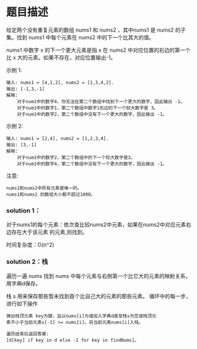 # 题目描述
给定两个没有重复元素的数组 nums1 和 nums2 ，其中nums1 是 nums2 的子集。找到 nums1 中每个元素在 nums2 中的下一个比其大的值。

nums1 中数字 x 的下一个更大元素是指 x 在 nums2 中对应位置的右边的第一个比 x 大的元素。如果不存在，对应位置输出-1。

示例 1:

    输入: nums1 = [4,1,2], nums2 = [1,3,4,2].
    输出: [-1,3,-1]
    解释:
        对于num1中的数字4，你无法在第二个数组中找到下一个更大的数字，因此输出 -1。
        对于num1中的数字1，第二个数组中数字1右边的下一个较大数字是 3。
        对于num1中的数字2，第二个数组中没有下一个更大的数字，因此输出 -1。
示例 2:

    输入: nums1 = [2,4], nums2 = [1,2,3,4].
    输出: [3,-1]
    解释:
        对于num1中的数字2，第二个数组中的下一个较大数字是3。
        对于num1中的数字4，第二个数组中没有下一个更大的数字，因此输出 -1。
注意:
    
    nums1和nums2中所有元素是唯一的。
    nums1和nums2 的数组大小都不超过1000。

### solution 1：
对于nums1的每个元素：依次查比较nums2中元素，如果在nums2中对应元素右边存在大于该元素
的元素,则找到。

时间复杂度：O(n^2)

### solution 2：栈
遍历一遍 nums 找到 nums 中每个元素与右侧第一个比它大的元素的映射关系，用字典d保存。

栈 s 用来保存那些暂未找到首个比自己大的元素的那些元素。 循环中的每一步，进行如下操作

    弹出栈顶元素 key为键，且以nums[i]为值加入字典d直至栈s为空或栈顶元
    素不小于当前元素s[-1] >= nums[i]。将当前元素nums[i]入栈。
    
    遍历结束后返回答案: 
    [d[key] if key in d else -1 for key in findNums]。
